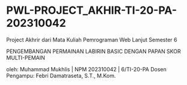 # PWL-PROJECT_AKHIR-TI-20-PA-202310042
Project Akhrir dari Mata Kuliah Pemrograman Web Lanjut Semester 6


PENGEMBANGAN PERMAINAN LABIRIN BASIC DENGAN PAPAN SKOR MULTI-PEMAIN

oleh: Muhammad Mukhlis | NPM 202310042 | 6/TI-20-PA
Dosen Pengampu: Febri Damatraseta, S.T., M.Kom.
